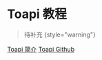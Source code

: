 # Toapi 教程

<show-structure depth="2"/>

> 待补充
{style="warning"}


<seealso>
<category ref="ref_docs">
    <a href="https://mp.weixin.qq.com/s/J0dc1pWG7qHjMIDxX1eI_A">Toapi 简介</a>
</category>
<category ref="ref_github">
    <a href="https://github.com/elliotgao2/toapi">Toapi Github</a>
</category>
<category ref="ref_issues">
</category>
<category ref="ref_hf"></category>
<category ref="ref_ms"></category>
</seealso>
